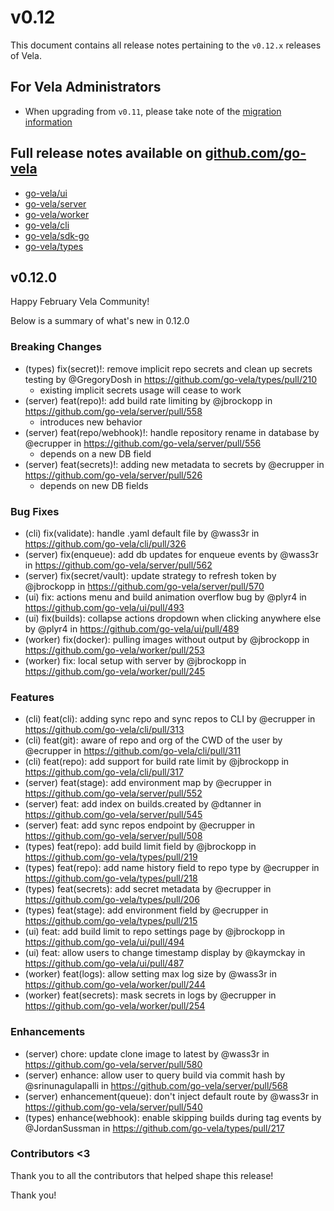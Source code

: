 # v0.12

This document contains all release notes pertaining to the `v0.12.x` releases of Vela.

## For Vela Administrators

* When upgrading from `v0.11`, please take note of the [migration information](/migrations/v0.12/README.md)

## Full release notes available on [github.com/go-vela](https://github.com/go-vela)

* [go-vela/ui](https://github.com/go-vela/ui/releases)
* [go-vela/server](https://github.com/go-vela/server/releases)
* [go-vela/worker](https://github.com/go-vela/worker/releases)
* [go-vela/cli](https://github.com/go-vela/cli/releases)
* [go-vela/sdk-go](https://github.com/go-vela/sdk-go/releases)
* [go-vela/types](https://github.com/go-vela/types/releases)

## v0.12.0

Happy February Vela Community!

Below is a summary of what's new in 0.12.0

### Breaking Changes

* (types) fix(secret)!: remove implicit repo secrets and clean up secrets testing by @GregoryDosh in https://github.com/go-vela/types/pull/210
  - existing implicit secrets usage will cease to work
* (server) feat(repo)!: add build rate limiting by @jbrockopp in https://github.com/go-vela/server/pull/558
  - introduces new behavior
* (server) feat(repo/webhook)!: handle repository rename in database by @ecrupper in https://github.com/go-vela/server/pull/556
  - depends on a new DB field
* (server) feat(secrets)!: adding new metadata to secrets by @ecrupper in https://github.com/go-vela/server/pull/526
  - depends on new DB fields

### Bug Fixes

* (cli) fix(validate): handle .yaml default file by @wass3r in https://github.com/go-vela/cli/pull/326
* (server) fix(enqueue): add db updates for enqueue events by @wass3r in https://github.com/go-vela/server/pull/562
* (server) fix(secret/vault): update strategy to refresh token by @jbrockopp in https://github.com/go-vela/server/pull/570
* (ui) fix: actions menu and build animation overflow bug by @plyr4 in https://github.com/go-vela/ui/pull/493
* (ui) fix(builds): collapse actions dropdown when clicking anywhere else by @plyr4 in https://github.com/go-vela/ui/pull/489
* (worker) fix(docker): pulling images without output by @jbrockopp in https://github.com/go-vela/worker/pull/253
* (worker) fix: local setup with server by @jbrockopp in https://github.com/go-vela/worker/pull/245

### Features

* (cli) feat(cli): adding sync repo and sync repos to CLI by @ecrupper in https://github.com/go-vela/cli/pull/313
* (cli) feat(git): aware of repo and org of the CWD of the user by @ecrupper in https://github.com/go-vela/cli/pull/311
* (cli) feat(repo): add support for build rate limit by @jbrockopp in https://github.com/go-vela/cli/pull/317
* (server) feat(stage): add environment map by @ecrupper in https://github.com/go-vela/server/pull/552
* (server) feat: add index on builds.created by @dtanner in https://github.com/go-vela/server/pull/545
* (server) feat: add sync repos endpoint by @ecrupper in https://github.com/go-vela/server/pull/508
* (types) feat(repo): add build limit field by @jbrockopp in https://github.com/go-vela/types/pull/219
* (types) feat(repo): add name history field to repo type by @ecrupper in https://github.com/go-vela/types/pull/218
* (types) feat(secrets): add secret metadata by @ecrupper in https://github.com/go-vela/types/pull/206
* (types) feat(stage): add environment field by @ecrupper in https://github.com/go-vela/types/pull/215
* (ui) feat: add build limit to repo settings page by @jbrockopp in https://github.com/go-vela/ui/pull/494
* (ui) feat: allow users to change timestamp display by @kaymckay in https://github.com/go-vela/ui/pull/487
* (worker) feat(logs): allow setting max log size by @wass3r in https://github.com/go-vela/worker/pull/244
* (worker) feat(secrets): mask secrets in logs by @ecrupper in https://github.com/go-vela/worker/pull/254

### Enhancements

* (server) chore: update clone image to latest by @wass3r in https://github.com/go-vela/server/pull/580
* (server) enhance: allow user to query build via commit hash by @srinunagulapalli in https://github.com/go-vela/server/pull/568
* (server) enhancement(queue): don't inject default route by @wass3r in https://github.com/go-vela/server/pull/540
* (types) enhance(webhook): enable skipping builds during tag events by @JordanSussman in https://github.com/go-vela/types/pull/217

### Contributors <3

Thank you to all the contributors that helped shape this release!


Thank you!
